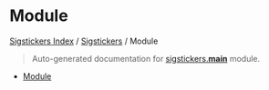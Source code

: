 # Module

[Sigstickers Index](../README.md#sigstickers-index) /
[Sigstickers](./index.md#sigstickers) /
Module

> Auto-generated documentation for [sigstickers.__main__](../../../sigstickers/__main__.py) module.

- [Module](#module)
